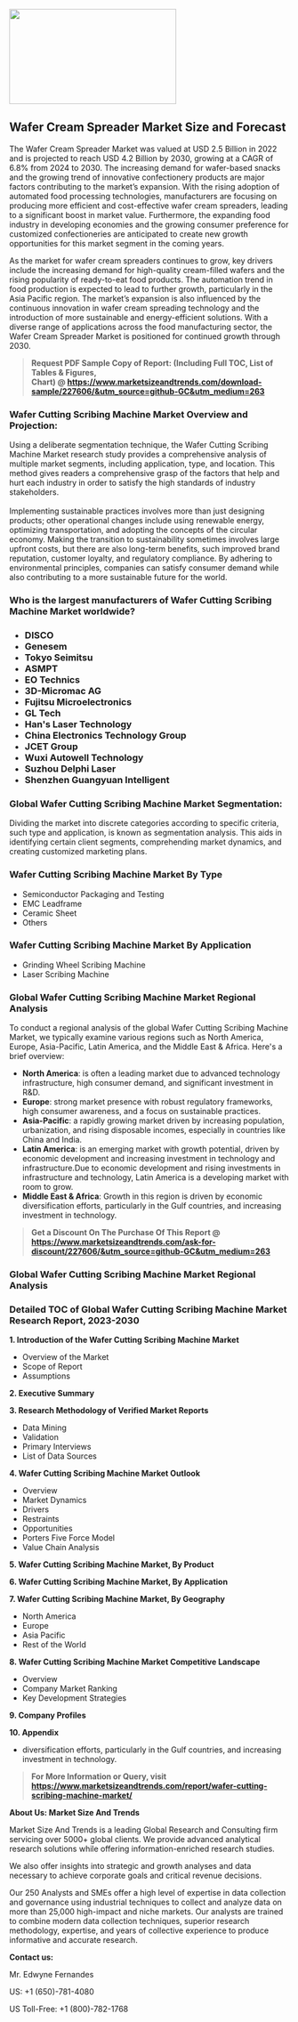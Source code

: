 <p><img class="alignnone size-medium wp-image-20088" src="https://ffe5etoiles.com/wp-content/uploads/2024/12/MST1-300x171.png" alt="" width="300" height="171" /></p><h2>Wafer Cream Spreader Market Size and Forecast</h2><p>The Wafer Cream Spreader Market was valued at USD 2.5 Billion in 2022 and is projected to reach USD 4.2 Billion by 2030, growing at a CAGR of 6.8% from 2024 to 2030. The increasing demand for wafer-based snacks and the growing trend of innovative confectionery products are major factors contributing to the market’s expansion. With the rising adoption of automated food processing technologies, manufacturers are focusing on producing more efficient and cost-effective wafer cream spreaders, leading to a significant boost in market value. Furthermore, the expanding food industry in developing economies and the growing consumer preference for customized confectioneries are anticipated to create new growth opportunities for this market segment in the coming years.</p><p>As the market for wafer cream spreaders continues to grow, key drivers include the increasing demand for high-quality cream-filled wafers and the rising popularity of ready-to-eat food products. The automation trend in food production is expected to lead to further growth, particularly in the Asia Pacific region. The market’s expansion is also influenced by the continuous innovation in wafer cream spreading technology and the introduction of more sustainable and energy-efficient solutions. With a diverse range of applications across the food manufacturing sector, the Wafer Cream Spreader Market is positioned for continued growth through 2030.</p></p><blockquote id="" class=""><strong>Request PDF Sample Copy of Report: (Including Full TOC, List of Tables &amp; Figures, Chart)&nbsp;@&nbsp;<strong><a href="https://www.marketsizeandtrends.com/download-sample/227606/&utm_source=github-GC&utm_medium=263" target="_blank">https://www.marketsizeandtrends.com/download-sample/227606/&utm_source=github-GC&utm_medium=263</a></strong></strong></blockquote><h3 id="" class="">Wafer Cutting Scribing Machine Market&nbsp;Overview and Projection:</h3><p id="" class="">Using a deliberate segmentation technique, the Wafer Cutting Scribing Machine Market research study provides a comprehensive analysis of multiple market segments, including application, type, and location. This method gives readers a comprehensive grasp of the factors that help and hurt each industry in order to satisfy the high standards of industry stakeholders. <br /> <br />Implementing sustainable practices involves more than just designing products; other operational changes include using renewable energy, optimizing transportation, and adopting the concepts of the circular economy. Making the transition to sustainability sometimes involves large upfront costs, but there are also long-term benefits, such improved brand reputation, customer loyalty, and regulatory compliance. By adhering to environmental principles, companies can satisfy consumer demand while also contributing to a more sustainable future for the world.</p><h3 id="" class="">Who is the largest manufacturers of&nbsp;Wafer Cutting Scribing Machine Market worldwide?</h3><h3 class=""><p><ul><li>DISCO </li><li> Genesem </li><li> Tokyo Seimitsu </li><li> ASMPT </li><li> EO Technics </li><li> 3D-Micromac AG </li><li> Fujitsu Microelectronics </li><li> GL Tech </li><li> Han's Laser Technology </li><li> China Electronics Technology Group </li><li> JCET Group </li><li> Wuxi Autowell Technology </li><li> Suzhou Delphi Laser </li><li> Shenzhen Guangyuan Intelligent</li></ul></p></h3><h3 id="" class="">Global&nbsp;Wafer Cutting Scribing Machine Market Segmentation:</h3><p id="" class="">Dividing the market into discrete categories according to specific criteria, such type and application, is known as segmentation analysis. This aids in identifying certain client segments, comprehending market dynamics, and creating customized marketing plans.</p><h3 id="" class="">Wafer Cutting Scribing Machine Market&nbsp;By Type</h3><p><p><ul><li>Semiconductor Packaging and Testing</li><li> EMC Leadframe</li><li> Ceramic Sheet</li><li> Others</p></li></ul></p></p><h3 id="" class="">Wafer Cutting Scribing Machine Market&nbsp;By Application</h3><p class=""><p><ul><li>Grinding Wheel Scribing Machine</li><li> Laser Scribing Machine</li></ul></p></p><h3 id="" class="">Global Wafer Cutting Scribing Machine Market Regional Analysis</h3><p id="" class="">To conduct a regional analysis of the global Wafer Cutting Scribing Machine Market, we typically examine various regions such as North America, Europe, Asia-Pacific, Latin America, and the Middle East &amp; Africa. Here's a brief overview:</p><ul><li><strong>North America</strong>: is often a leading market due to advanced technology infrastructure, high consumer demand, and significant investment in R&amp;D.</li><li><strong>Europe</strong>: strong market presence with robust regulatory frameworks, high consumer awareness, and a focus on sustainable practices.</li><li><strong>Asia-Pacific</strong>: a rapidly growing market driven by increasing population, urbanization, and rising disposable incomes, especially in countries like China and India.</li><li><strong>Latin America</strong>: is an emerging market with growth potential, driven by economic development and increasing investment in technology and infrastructure.Due to economic development and rising investments in infrastructure and technology, Latin America is a developing market with room to grow.</li><li><strong>Middle East &amp; Africa</strong>: Growth in this region is driven by economic diversification efforts, particularly in the Gulf countries, and increasing investment in technology.</li></ul><blockquote id="" class=""><strong>Get a Discount On The Purchase Of This Report @ <strong><a href="https://www.marketsizeandtrends.com/ask-for-discount/227606/&utm_source=github-GC&utm_medium=263" target="_blank">https://www.marketsizeandtrends.com/ask-for-discount/227606/&utm_source=github-GC&utm_medium=263</a></strong></strong></blockquote><h3 id="" class="">Global Wafer Cutting Scribing Machine Market Regional Analysis</h3><h3 id="" class="">Detailed TOC of Global Wafer Cutting Scribing Machine Market Research Report, 2023-2030</h3><p id="" class=""><strong>1. Introduction of the Wafer Cutting Scribing Machine Market</strong></p><ul><li>Overview of the Market</li><li>Scope of Report</li><li>Assumptions</li></ul><p id="" class=""><strong>2. Executive Summary</strong></p><p id="" class=""><strong>3. Research Methodology of Verified Market Reports</strong></p><ul><li>Data Mining</li><li>Validation</li><li>Primary Interviews</li><li>List of Data Sources</li></ul><p id="" class=""><strong>4. Wafer Cutting Scribing Machine Market Outlook</strong></p><ul><li>Overview</li><li>Market Dynamics</li><li>Drivers</li><li>Restraints</li><li>Opportunities</li><li>Porters Five Force Model</li><li>Value Chain Analysis</li></ul><p id="" class=""><strong>5. Wafer Cutting Scribing Machine Market, By Product</strong></p><p id="" class=""><strong>6. Wafer Cutting Scribing Machine Market, By Application</strong></p><p id="" class=""><strong>7. Wafer Cutting Scribing Machine Market, By Geography</strong></p><ul><li>North America</li><li>Europe</li><li>Asia Pacific</li><li>Rest of the World</li></ul><p id="" class=""><strong>8. Wafer Cutting Scribing Machine Market Competitive Landscape</strong></p><ul><li>Overview</li><li>Company Market Ranking</li><li>Key Development Strategies</li></ul><p id="" class=""><strong>9. Company Profiles</strong></p><p id="" class=""><strong>10. Appendix</strong></p><ul><li>diversification efforts, particularly in the Gulf countries, and increasing investment in technology.</li></ul><blockquote id="" class=""><strong>For More Information or Query, visit <strong><strong><a href="https://www.marketsizeandtrends.com/report/wafer-cutting-scribing-machine-market/" target="_blank">https://www.marketsizeandtrends.com/report/wafer-cutting-scribing-machine-market/</a></strong></strong></strong></blockquote><p id="" class=""><strong>About Us: Market Size And Trends</strong></p><p id="" class="">Market Size And Trends is a leading Global Research and Consulting firm servicing over 5000+ global clients. We provide advanced analytical research solutions while offering information-enriched research studies.</p><p id="" class="">We also offer insights into strategic and growth analyses and data necessary to achieve corporate goals and critical revenue decisions.</p><p id="" class="">Our 250 Analysts and SMEs offer a high level of expertise in data collection and governance using industrial techniques to collect and analyze data on more than 25,000 high-impact and niche markets. Our analysts are trained to combine modern data collection techniques, superior research methodology, expertise, and years of collective experience to produce informative and accurate research.</p><p id="" class=""><strong>Contact us:</strong></p><p id="" class="">Mr. Edwyne Fernandes</p><p id="" class="">US: +1 (650)-781-4080</p><p id="" class="">US Toll-Free: +1 (800)-782-1768</p>
